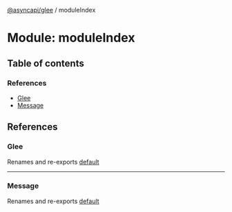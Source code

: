 [@asyncapi/glee](../README.md) / moduleIndex

# Module: moduleIndex

## Table of contents

### References

- [Glee](moduleIndex.md#glee)
- [Message](moduleIndex.md#message)

## References

### Glee

Renames and re-exports [default](../classes/lib_glee.default.md)

___

### Message

Renames and re-exports [default](../classes/lib_message.default.md)
